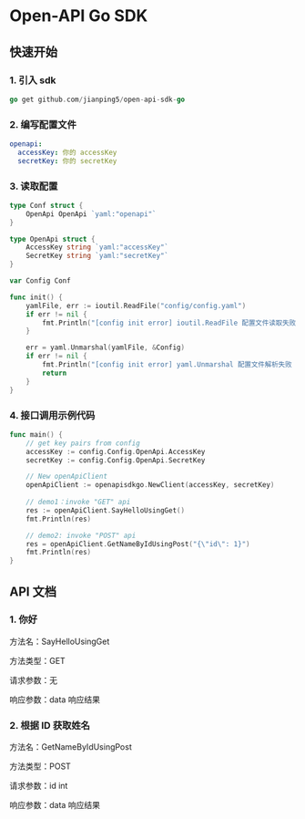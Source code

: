 # Open-API Go SDK

## 快速开始
### 1. 引入 sdk
```Go
go get github.com/jianping5/open-api-sdk-go
```

### 2. 编写配置文件
```yaml
openapi:
  accessKey: 你的 accessKey
  secretKey: 你的 secretKey
```

### 3. 读取配置
```Go
type Conf struct {
	OpenApi OpenApi `yaml:"openapi"`
}

type OpenApi struct {
	AccessKey string `yaml:"accessKey"`
	SecretKey string `yaml:"secretKey"`
}

var Config Conf

func init() {
	yamlFile, err := ioutil.ReadFile("config/config.yaml")
	if err != nil {
		fmt.Println("[config init error] ioutil.ReadFile 配置文件读取失败 " + err.Error())
	}

	err = yaml.Unmarshal(yamlFile, &Config)
	if err != nil {
		fmt.Println("[config init error] yaml.Unmarshal 配置文件解析失败 " + err.Error())
		return
	}
}
```

### 4. 接口调用示例代码
```Go
func main() {
	// get key pairs from config
	accessKey := config.Config.OpenApi.AccessKey
	secretKey := config.Config.OpenApi.SecretKey

	// New openApiClient
	openApiClient := openapisdkgo.NewClient(accessKey, secretKey)
	
	// demo1：invoke "GET" api
	res := openApiClient.SayHelloUsingGet()
	fmt.Println(res)

	// demo2: invoke "POST" api
	res = openApiClient.GetNameByIdUsingPost("{\"id\": 1}")
	fmt.Println(res)
}
```

## API 文档
### 1. 你好
方法名：SayHelloUsingGet

方法类型：GET

请求参数：无

响应参数：data 响应结果

### 2. 根据 ID 获取姓名
方法名：GetNameByIdUsingPost

方法类型：POST

请求参数：id int

响应参数：data 响应结果

